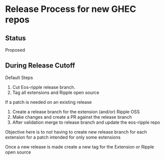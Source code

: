 # Release Process for new GHEC repos

## Status
Proposed

## During Release Cutoff

Default Steps
1. Cut Eos-ripple release branch.
2. Tag all extensions and Ripple open source


If a patch is needed on an existing release
1. Create a release branch for the extension (and/or) Ripple OSS
2. Make changes and create a PR against the release branch
3. After validation merge to release branch and update the eos-ripple repo

Objective here is to not having to create new release branch for each extension for a patch intended for only some extensions

Once a new release is made create a new tag for the Extension or Ripple open source

